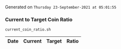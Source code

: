 Generated on `Thursday 23-September-2021 at 05:01:55`

### Current to Target Coin Ratio
`current_coin_ratio.sh`

Date|Current|Target|Ratio
---|---|---|---
